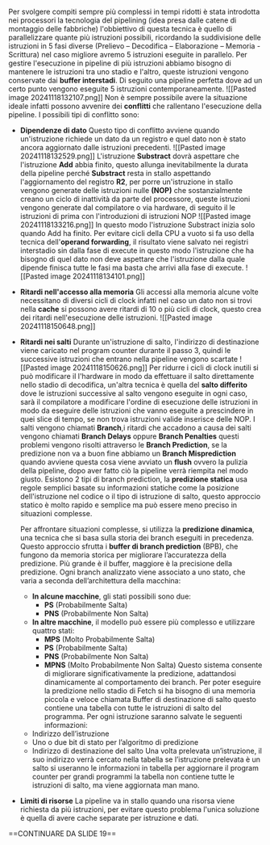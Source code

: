 
Per svolgere compiti sempre più complessi in tempi ridotti è stata introdotta nei processori la tecnologia del pipelining (idea presa dalle catene di montaggio delle fabbriche) l'obbiettivo di questa tecnica è quello di parallelizzare quante più istruzioni possibili, ricordando la suddivisione delle istruzioni in 5 fasi diverse (Prelievo – Decodifica – Elaborazione – Memoria - Scrittura) nel caso migliore avremo 5 istruzioni eseguite in parallelo. Per gestire l'esecuzione in pipeline di più istruzioni abbiamo bisogno di mantenere le istruzioni tra uno stadio e l'altro, queste istruzioni vengono conservate dai **buffer interstadi**. Di seguito una pipeline perfetta dove ad un certo punto vengono eseguite 5 istruzioni contemporaneamente.
![[Pasted image 20241118132107.png]]
Non è sempre possibile avere la situazione ideale infatti possono avvenire dei **conflitti** che rallentano l'esecuzione della pipeline. I possibili tipi di conflitto sono:
- **Dipendenze di dato**
  Questo tipo di conflitto avviene quando un'istruzione richiede un dato da un registro e quel dato non è stato ancora aggiornato dalle istruzioni precedenti.
  ![[Pasted image 20241118132529.png]]
  L'istruzione **Substract** dovrà aspettare che l'istruzione **Add** abbia finito, questo allunga inevitabilmente la durata della pipeline perché **Substract** resta in stallo aspettando l'aggiornamento del registro **R2**, per porre un'istruzione in stallo vengono generate delle istruzioni nulle **(NOP)** che sostanzialmente creano un ciclo di inattività da parte del processore, queste istruzioni vengono generate dal compilatore o via hardware, di seguito il le istruzioni di prima con l'introduzioni di istruzioni NOP 
  ![[Pasted image 20241118133216.png]]
  In questo modo l'istruzione Substract inizia solo quando Add ha finito. 
  Per evitare cicli della CPU a vuoto si fa uso della tecnica dell'**operand forwarding**, il risultato viene salvato nei registri interstadio sin dalla fase di execute in questo modo l'istruzione che ha bisogno di quel dato non deve aspettare che l'istruzione dalla quale dipende finisca tutte le fasi ma basta che arrivi alla fase di execute.
  ![[Pasted image 20241118134101.png]]
- **Ritardi nell'accesso alla memoria**
  Gli accessi alla memoria alcune volte necessitano di diversi cicli di clock infatti nel caso un dato non si trovi nella **cache** si possono avere ritardi di 10 o più cicli di clock, questo crea dei ritardi nell'esecuzione delle istruzioni.
  ![[Pasted image 20241118150648.png]]
- **Ritardi nei salti**
  Durante un'istruzione di salto, l'indirizzo di destinazione viene caricato nel program counter durante il passo 3, quindi le successive istruzioni che entrano nella pipeline vengono scartate
  ![[Pasted image 20241118150626.png]]
  Per ridurre i cicli di clock inutili si può modificare il l'hardware in modo da effettuare il salto direttamente nello stadio di decodifica, un'altra tecnica è quella del **salto differito** dove le istruzioni successive al salto vengono eseguite in ogni caso, sarà il compilatore a modificare l'ordine di esecuzione delle istruzioni in modo da eseguire delle istruzioni che vanno eseguite a prescindere in quei slice di tempo, se non trova istruzioni valide inserisce delle NOP. I salti vengono chiamati **Branch**,i ritardi che accadono a causa dei salti vengono chiamati **Branch Delays** oppure **Branch Penalties** questi problemi vengono risolti attraverso le **Branch Prediction**, se la predizione non va a buon fine abbiamo un **Branch Misprediction** quando avviene questa cosa viene avviato un **flush** ovvero la pulizia della pipeline, dopo aver fatto ciò la pipeline verrà riempita nel modo giusto. Esistono 2 tipi di branch prediction, la **predizione statica** usa regole semplici basate su informazioni statiche come la posizione dell'istruzione nel codice o il tipo di istruzione di salto, questo approccio statico è molto rapido e semplice ma può essere meno preciso in situazioni complesse.
  
  Per affrontare situazioni complesse, si utilizza la **predizione dinamica**, una tecnica che si basa sulla storia dei branch eseguiti in precedenza. Questo approccio sfrutta i **buffer di branch prediction** (BPB), che fungono da memoria storica per migliorare l’accuratezza della predizione. Più grande è il buffer, maggiore è la precisione della predizione. Ogni branch analizzato viene associato a uno stato, che varia a seconda dell’architettura della macchina:
	-  **In alcune macchine**, gli stati possibili sono due:
		  - **PS** (Probabilmente Salta)
		  - **PNS** (Probabilmente Non Salta)
	- **In altre macchine**, il modello può essere più complesso e utilizzare quattro stati:
		 - **MPS** (Molto Probabilmente Salta)
		 - **PS** (Probabilmente Salta)
		 - **PNS** (Probabilmente Non Salta)
		 - **MPNS** (Molto Probabilmente Non Salta)
  Questo sistema consente di migliorare significativamente la predizione, adattandosi dinamicamente al comportamento dei branch.
  Per poter eseguire la predizione nello stadio di Fetch si ha bisogno di una memoria piccola e veloce chiamata Buffer di destinazione di salto questo contiene una tabella con tutte le istruzioni di salto del programma. Per ogni istruzione saranno salvate le seguenti informazioni:
  - Indirizzo dell’istruzione
  - Uno o due bit di stato per l’algoritmo di predizione
  - Indirizzo di destinazione del salto 
  Una volta prelevata un’istruzione, il suo indirizzo verrà cercato nella tabella se l’istruzione prelevata è un salto si useranno le informazioni in tabella per aggiornare il program counter per grandi programmi la tabella non contiene tutte le istruzioni di salto, ma viene aggiornata man mano.

- **Limiti di risorse**
  La pipeline va in stallo quando una risorsa viene richiesta da più istruzioni, per evitare questo problema l'unica soluzione è quella di avere cache separate per istruzione e dati.

==CONTINUARE DA SLIDE 19==
